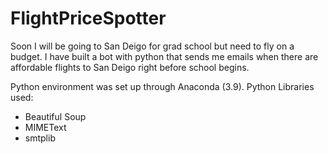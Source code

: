 # FlightPriceSpotter
Soon I will be going to San Deigo for grad school but need to fly on a budget. I have built a bot with python that sends me emails when there are affordable flights to San Deigo right before school begins.

Python environment was set up through Anaconda (3.9). 
Python Libraries used:
- Beautiful Soup
- MIMEText
- smtplib
